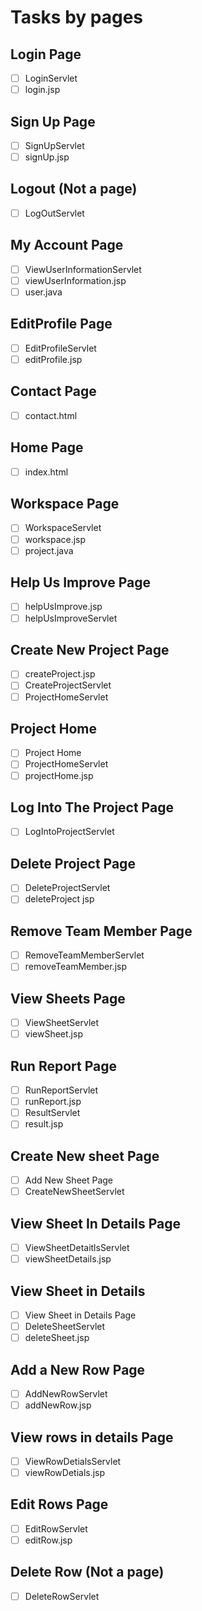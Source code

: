 # Tasks by pages
## Login Page
- [ ] LoginServlet
- [ ] login.jsp 

## Sign Up Page
- [ ] SignUpServlet
- [ ] signUp.jsp

## Logout (Not a page)
- [ ] LogOutServlet

## My Account Page
- [ ] ViewUserInformationServlet
- [ ] viewUserInformation.jsp
- [ ] user.java

## EditProfile Page
- [ ] EditProfileServlet
- [ ] editProfile.jsp

## Contact Page
- [ ] contact.html

## Home Page
- [ ] index.html

## Workspace Page
- [ ] WorkspaceServlet
- [ ] workspace.jsp
- [ ] project.java

## Help Us Improve Page
- [ ] helpUsImprove.jsp
- [ ] helpUsImproveServlet

## Create New Project Page
- [ ] createProject.jsp
- [ ] CreateProjectServlet
- [ ] ProjectHomeServlet

## Project Home
- [ ] Project Home
- [ ] ProjectHomeServlet
- [ ] projectHome.jsp

## Log Into The Project Page
- [ ] LogIntoProjectServlet

## Delete Project Page 
- [ ] DeleteProjectServlet
- [ ] deleteProject jsp

## Remove Team Member Page
- [ ] RemoveTeamMemberServlet
- [ ] removeTeamMember.jsp

## View Sheets Page
- [ ] ViewSheetServlet
- [ ] viewSheet.jsp

## Run Report Page
- [ ] RunReportServlet
- [ ] runReport.jsp
- [ ] ResultServlet
- [ ] result.jsp

## Create New sheet Page
- [ ] Add New Sheet Page
- [ ] CreateNewSheetServlet

## View Sheet In Details Page
- [ ] ViewSheetDetaitlsServlet
- [ ] viewSheetDetails.jsp

## View Sheet in Details
- [ ] View Sheet in Details Page
- [ ] DeleteSheetServlet
- [ ] deleteSheet.jsp

## Add a New Row Page
- [ ] AddNewRowServlet
- [ ] addNewRow.jsp

## View rows in details Page
- [ ] ViewRowDetialsServlet
- [ ] viewRowDetials.jsp

## Edit Rows Page
- [ ] EditRowServlet
- [ ] editRow.jsp

## Delete Row (Not a page)
- [ ] DeleteRowServlet